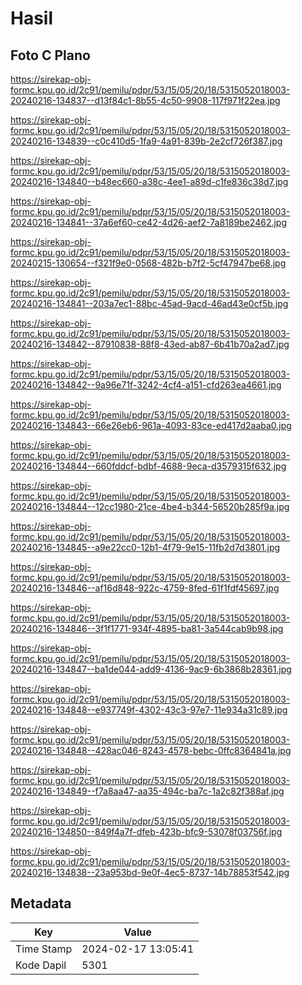 # Hasil

## Foto C Plano

https://sirekap-obj-formc.kpu.go.id/2c91/pemilu/pdpr/53/15/05/20/18/5315052018003-20240216-134837--d13f84c1-8b55-4c50-9908-117f971f22ea.jpg

https://sirekap-obj-formc.kpu.go.id/2c91/pemilu/pdpr/53/15/05/20/18/5315052018003-20240216-134839--c0c410d5-1fa9-4a91-839b-2e2cf726f387.jpg

https://sirekap-obj-formc.kpu.go.id/2c91/pemilu/pdpr/53/15/05/20/18/5315052018003-20240216-134840--b48ec660-a38c-4ee1-a89d-c1fe836c38d7.jpg

https://sirekap-obj-formc.kpu.go.id/2c91/pemilu/pdpr/53/15/05/20/18/5315052018003-20240216-134841--37a6ef60-ce42-4d26-aef2-7a8189be2462.jpg

https://sirekap-obj-formc.kpu.go.id/2c91/pemilu/pdpr/53/15/05/20/18/5315052018003-20240215-130654--f321f9e0-0568-482b-b7f2-5cf47947be68.jpg

https://sirekap-obj-formc.kpu.go.id/2c91/pemilu/pdpr/53/15/05/20/18/5315052018003-20240216-134841--203a7ec1-88bc-45ad-9acd-46ad43e0cf5b.jpg

https://sirekap-obj-formc.kpu.go.id/2c91/pemilu/pdpr/53/15/05/20/18/5315052018003-20240216-134842--87910838-88f8-43ed-ab87-6b41b70a2ad7.jpg

https://sirekap-obj-formc.kpu.go.id/2c91/pemilu/pdpr/53/15/05/20/18/5315052018003-20240216-134842--9a96e71f-3242-4cf4-a151-cfd263ea4661.jpg

https://sirekap-obj-formc.kpu.go.id/2c91/pemilu/pdpr/53/15/05/20/18/5315052018003-20240216-134843--66e26eb6-961a-4093-83ce-ed417d2aaba0.jpg

https://sirekap-obj-formc.kpu.go.id/2c91/pemilu/pdpr/53/15/05/20/18/5315052018003-20240216-134844--660fddcf-bdbf-4688-9eca-d3579315f632.jpg

https://sirekap-obj-formc.kpu.go.id/2c91/pemilu/pdpr/53/15/05/20/18/5315052018003-20240216-134844--12cc1980-21ce-4be4-b344-56520b285f9a.jpg

https://sirekap-obj-formc.kpu.go.id/2c91/pemilu/pdpr/53/15/05/20/18/5315052018003-20240216-134845--a9e22cc0-12b1-4f79-9e15-11fb2d7d3801.jpg

https://sirekap-obj-formc.kpu.go.id/2c91/pemilu/pdpr/53/15/05/20/18/5315052018003-20240216-134846--af16d848-922c-4759-8fed-61f1fdf45697.jpg

https://sirekap-obj-formc.kpu.go.id/2c91/pemilu/pdpr/53/15/05/20/18/5315052018003-20240216-134846--3f1f1771-934f-4895-ba81-3a544cab9b98.jpg

https://sirekap-obj-formc.kpu.go.id/2c91/pemilu/pdpr/53/15/05/20/18/5315052018003-20240216-134847--ba1de044-add9-4136-9ac9-6b3868b28361.jpg

https://sirekap-obj-formc.kpu.go.id/2c91/pemilu/pdpr/53/15/05/20/18/5315052018003-20240216-134848--e937749f-4302-43c3-97e7-11e934a31c89.jpg

https://sirekap-obj-formc.kpu.go.id/2c91/pemilu/pdpr/53/15/05/20/18/5315052018003-20240216-134848--428ac046-8243-4578-bebc-0ffc8364841a.jpg

https://sirekap-obj-formc.kpu.go.id/2c91/pemilu/pdpr/53/15/05/20/18/5315052018003-20240216-134849--f7a8aa47-aa35-494c-ba7c-1a2c82f388af.jpg

https://sirekap-obj-formc.kpu.go.id/2c91/pemilu/pdpr/53/15/05/20/18/5315052018003-20240216-134850--849f4a7f-dfeb-423b-bfc9-53078f03756f.jpg

https://sirekap-obj-formc.kpu.go.id/2c91/pemilu/pdpr/53/15/05/20/18/5315052018003-20240216-134838--23a953bd-9e0f-4ec5-8737-14b78853f542.jpg


## Metadata

| Key        | Value               |
| ---------- | ------------------- |
| Time Stamp | 2024-02-17 13:05:41 |
| Kode Dapil | 5301                |



